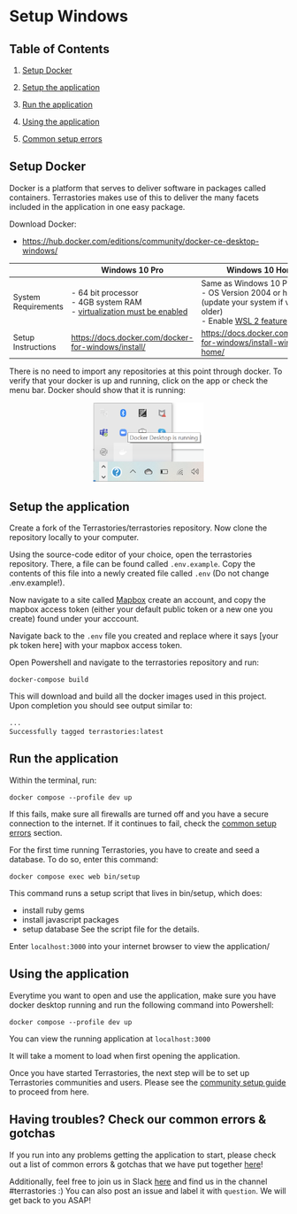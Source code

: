 # Setup Windows

## Table of Contents

1. [Setup Docker](#setup-docker)

2. [Setup the application](#Setup-the-application)

3. [Run the application](#Run-the-application)

4. [Using the application](#using-the-application)

5. [Common setup errors](#having-troubles-check-our-common-errors--gotchas)

## Setup Docker

Docker is a platform that serves to deliver software in packages called containers. Terrastories makes use of this to deliver the 
many facets included in the application in one easy package. 

Download Docker:

- https://hub.docker.com/editions/community/docker-ce-desktop-windows/

| | Windows 10 Pro |  Windows 10 Home |
| --- | --- | --- |
| System Requirements | - 64 bit processor<br>- 4GB system RAM<br>- [virtualization must be enabled](https://mashtips.com/enable-virtualization-windows-10/) | Same as Windows 10 Pro, plus: <br>- OS Version 2004 or higher (update your system if version is older)<br>- Enable [WSL 2 feature](https://docs.docker.com/docker-for-windows/wsl/) |
| Setup Instructions | https://docs.docker.com/docker-for-windows/install/ | https://docs.docker.com/docker-for-windows/install-windows-home/ |

There is no need to import any repositories at this point through docker. 
To verify that your docker is up and running, click on the app or check the menu bar. Docker should show that it is running: 
<br>
<div style="text-align:center">
    <img src="dockerWindows.png" alt="dockerImg" width="200"/>
</div>

## Setup the application
Create a fork of the Terrastories/terrastories repository. Now clone the repository locally to your computer. 

Using the source-code editor of your choice, open the terrastories repository. There, a file can be found called `.env.example`. 
Copy the contents of this file into a newly created file called `.env` (Do not change .env.example!).

Now navigate to a site called [Mapbox](https://mapbox.com/signup) create an account, and copy the mapbox access token (either your default public token or a new one you create) found under your acccount. 

Navigate back to the `.env` file you created and replace where it says [your pk token here] with your mapbox access token. 

Open Powershell and navigate to the terrastories repository and run:

```
docker-compose build
```

This will download and build all the docker images used in this project. Upon completion you should see output similar to:

```
...
Successfully tagged terrastories:latest
```

## Run the application

Within the terminal, run:

```
docker compose --profile dev up
```

If this fails, make sure all firewalls are turned off and you have a secure connection to the internet. If it continues to fail, check 
the [common setup errors](#having-troubles-check-our-common-errors--gotchas) section. 

For the first time running Terrastories, you have to create and seed a database. To do so, enter this command:

```
docker compose exec web bin/setup
```

This command runs a setup script that lives in bin/setup, which does:

- install ruby gems
- install javascript packages
- setup database
See the script file for the details.

Enter `localhost:3000` into your internet browser to view the application/

## Using the application 

Everytime you want to open and use the application, make sure you have docker desktop running and run the following command into
Powershell:

```
docker compose --profile dev up
```

You can view the running application at `localhost:3000`

It will take a moment to load when first opening the application.

Once you have started Terrastories, the next step will be to set up Terrastories communities and users. Please see the [community setup guide](COMMUNITY-SETUP.md) to proceed from here.

## Having troubles? Check our common errors & gotchas

If you run into any problems getting the application to start, please check out a list of common errors & gotchas that we have put together [here](https://docs.google.com/document/d/1uSbQl56rAh3AA8Xm7IRZ8qepAMVN55ZOkAqQ8Kh423E/edit)!

Additionally, feel free to join us in Slack [here](https://t.co/kUtI3lnpW1) and find us in the channel #terrastories :) You can also post an issue and label it with `question`. We will get back to you ASAP!



